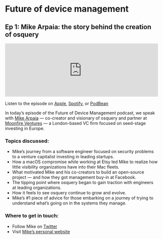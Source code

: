 # Future of device management
## Ep 1: Mike Arpaia: the story behind the creation of osquery

<iframe allow="autoplay *; encrypted-media *; fullscreen *; clipboard-write" frameborder="0" height="175" style="width:100%;max-width:800px;overflow:hidden;background:transparent;" sandbox="allow-forms allow-popups allow-same-origin allow-scripts allow-storage-access-by-user-activation allow-top-navigation-by-user-activation" src="https://embed.podcasts.apple.com/gb/podcast/ep-1-mike-arpaia-the-story-behind-the-creation-of-osquery/id1627079895?i=1000565001475"></iframe>

Listen to the episode on [Apple](https://podcasts.apple.com/gb/podcast/ep-1-mike-arpaia-the-story-behind-the-creation-of-osquery/id1627079895?i=1000565001475), [Spotify](https://open.spotify.com/episode/2K653S8HsXFTe5CGNr0e6H?si=LsZwvBnDT1enaNZT04j1YQ), or [PodBean](https://futureofdevicemanagement.podbean.com/e/ep-1-mike-arpaia-the-story-behind-the-creation-of-osquery/)

In today’s episode of the Future of Device Management podcast, we speak with [Mike Arpaia](https://www.linkedin.com/in/marpaia/) — co-creator and visionary of osquery and partner at [Moonfire Ventures](https://www.moonfire.com/) — a London-based VC firm focused on seed-stage investing in Europe. 

### Topics discussed:

- Mike’s journey from a software engineer focused on security problems to a venture capitalist investing in leading startups. 
- How a macOS compromise while working at Etsy led Mike to realize how little visibility organizations have into their Mac fleets. 
- What motivated Mike and his co-creators to build an open-source project — and how they got management buy-in at Facebook.  
- The tipping point where osquery began to gain traction with engineers at leading organizations. 
- How it feels to see osquery continue to grow and evolve. 
- Mike’s #1 piece of advice for those embarking on a journey of trying to understand what’s going on in the systems they manage.

### Where to get in touch: 

- Follow Mike on [Twitter](https://twitter.com/mikearpaia) 
- Visit [Mike’s personal website](https://www.arpaia.xyz/)

<meta name="category" value="podcasts">
<meta name="authorGitHubUsername" value="zwass">
<meta name="authorFullName" value="Zach Wasserman">
<meta name="publishedOn" value="2022-06-06">
<meta name="articleTitle" value="Future of device management">
<meta name="articleImageUrl" value="../website/assets/images/articles/future-of-device-management-ep1-cover-1600x900@2x.jpg">